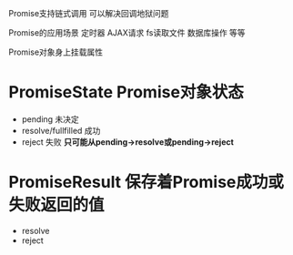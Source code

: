 Promise支持链式调用 可以解决回调地狱问题

Promise的应用场景
    定时器
    AJAX请求
    fs读取文件
    数据库操作
    等等

Promise对象身上挂载属性

# PromiseState Promise对象状态
* pending 未决定
* resolve/fullfilled 成功
* reject 失败
**只可能从pending->resolve或pending->reject**

# PromiseResult 保存着Promise成功或失败返回的值
* resolve
* reject



